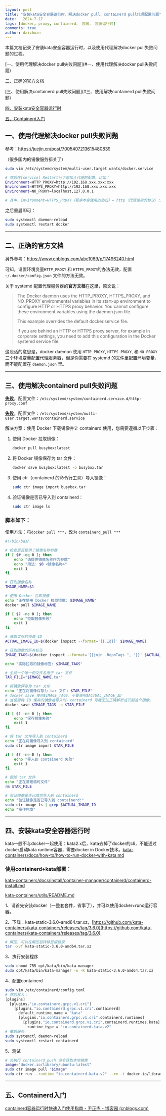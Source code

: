 ```yaml
---
layout: post
title: "安装kata安全容器运行时，解决docker pull，containerd pull代理配置问题"
date:   2024-7-17
tags: [docker, proxy, containerd， 容器， 容器运行时]
comments: true
author: daichuan
---
```


本篇文档记录了安装kata安全容器运行时，以及使用代理解决docker pull失败问题的过程。

<!-- more -->

[一、使用代理解决docker pull失败问题](#一、使用代理解决docker pull失败问题)

[二、正确的官方文档](#二、正确的官方文档)

[三、使用解决containerd pull失败问题](#三、使用解决containerd pull失败问题)

[四、安装kata安全容器运行时](#四、安装kata安全容器运行时)

[五、Containerd入门](#五、Containerd入门)

## 一、使用代理解决docker pull失败问题

参考：https://juejin.cn/post/7005407213615480839

（很多国内的镜像服务都关了）

```bash
sudo vim /etc/systemd/system/multi-user.target.wants/docker.service

# 然后在[service] Restart行下面加入代理的配置，比如：
Environment=HTTP_PROXY=http://192.168.xxx.xxx:xxx
Environment=HTTPS_PROXY=http://192.168.xxx.xxx:xxx
Environment=NO_PROXY=localhost,127.0.0.1

# 其中，Environment=HTTPS_PROXY（程序本身使用的协议）= http（代理使用的协议）://192.168.xxx.xxx:xxx（代理的ip与port）
```

之后重启即可：

```bash
sudo systemctl daemon-reload
sudo systemctl restart docker
```

-------

## 二、正确的官方文档

另外参考：https://www.cnblogs.com/abc1069/p/17496240.html

可知，设置环境变量`HTTP_PROXY` 和 `HTTPS_PROXY`的办法无效，配置 `~/.docker/config.json` 文件的方法无效。

关于 systemd 配置代理服务器的**官方文档**在这里，原文说：

>The Docker daemon uses the HTTP_PROXY, HTTPS_PROXY, and NO_PROXY environmental variables in its start-up environment to configure HTTP or HTTPS proxy behavior. You cannot configure these environment variables using the daemon.json file.
>
>
>
>This example overrides the default docker.service file.
>
>
>
>If you are behind an HTTP or HTTPS proxy server, for example in corporate settings, you need to add this configuration in the Docker systemd service file.

这段话的意思是，docker daemon 使用 `HTTP_PROXY`, `HTTPS_PROXY`, 和 `NO_PROXY` 三个环境变量配置代理服务器，但是你需要在 systemd 的文件里配置环境变量，而不能配置在 `daemon.json` 里。

-------

## 三、使用解决containerd pull失败问题

<u>**失败**</u>，配置文件：`/etc/systemd/system/containerd.service.d/http-proxy.conf`

<u>**失败**</u>，配置文件：`/etc/systemd/system/multi-user.target.wants/containerd.service`

解决方案：使用 Docker 下载镜像并让 containerd 使用，您需要遵循以下步骤：

1. 使用 Docker 拉取镜像：

   ```bash
   docker pull busybox:latest
   ```

2. 将 Docker 镜像保存为 tar 文件：

   ```bash
   docker save busybox:latest -o busybox.tar
   ```

3. 使用 ctr（containerd 的命令行工具）导入镜像：

   ```bash
   sudo ctr image import busybox.tar
   ```

4. 验证镜像是否已导入到 containerd：

   ```bash
   sudo ctr image ls
   ```

### 脚本如下：

使用方法：将`docker pull ***`，改为 `containerd_pull ***`

```bash
#!/bin/bash

# 检查是否提供了镜像名称参数
if [ $# -eq 0 ]; then
    echo "请提供镜像名称作为参数"
    echo "用法: $0 <镜像名称>"
    exit 1
fi

# 获取镜像名称
IMAGE_NAME=$1

# 使用 Docker 拉取镜像
echo "正在使用 Docker 拉取镜像: $IMAGE_NAME"
docker pull $IMAGE_NAME

if [ $? -ne 0 ]; then
    echo "拉取镜像失败"
    exit 1
fi

# 获取实际的镜像 ID
ACTUAL_IMAGE_ID=$(docker inspect --format='{{.Id}}' $IMAGE_NAME)

# 获取镜像的所有标签
IMAGE_TAGS=$(docker inspect --format='{{join .RepoTags ", "}}' $ACTUAL_IMAGE_ID)

echo "实际拉取的镜像标签: $IMAGE_TAGS"

# 生成一个唯一的文件名用于 tar 文件
TAR_FILE="$IMAGE_NAME.tar"

# 将镜像保存为 tar 文件
echo "正在将镜像保存为 tar 文件: $TAR_FILE"
# docker save 使用$IMAGE_TAGS，不要使用$ACTUAL_IMAGE_ID
# 当使用纯 ID 保存的镜像被导入时，containerd 可能无法正确解析或识别这个镜像。
docker save $IMAGE_TAGS -o $TAR_FILE 

if [ $? -ne 0 ]; then
    echo "保存镜像失败"
    exit 1
fi

# 将 tar 文件导入到 containerd
echo "正在将镜像导入到 containerd"
sudo ctr image import $TAR_FILE

if [ $? -ne 0 ]; then
    echo "导入到 containerd 失败"
    exit 1
fi

# 删除 tar 文件
echo "正在清理临时文件"
rm $TAR_FILE

# 验证镜像是否已成功导入到 containerd
echo "验证镜像是否已导入到 containerd:"
sudo ctr image ls | grep $ACTUAL_IMAGE_ID
echo "操作完成"
```

----------

## 四、安装kata安全容器运行时

kata一般不与docker一起使用：kata2.x后，kata去掉了docker的cli，不能通过docker启动kata runtime容器，需要docker in Docker技术。[kata-containers/docs/how-to/how-to-run-docker-with-kata.md](https://github.com/kata-containers/kata-containers/blob/main/docs/how-to/how-to-run-docker-with-kata.md)

### 使用containerd+kata部署：

[kata-containers/docs/install/container-manager/containerd/containerd-install.md](https://github.com/kata-containers/kata-containers/blob/main/docs/install/container-manager/containerd/containerd-install.md)

[kata-containers/utils/README.md](https://github.com/kata-containers/kata-containers/blob/main/utils/README.md)

1、请首先安装docker（一整套套件，省事了），并可以使用docker+runc运行容器。

2、下载：kata-static-3.6.0-amd64.tar.xz，[https://github.com/kata-containers/kata-containers/releases/tag/3.6.0](https://github.com/kata-containers/kata-containers/releases/tag/3.6.0)

```bash
# 解压，可以在解压后转移至根目录
tar -xvf kata-static-3.6.0-amd64.tar.xz
```

3、执行安装程序

```bash
sudo chmod 755 opt/kata/bin/kata-manager
sudo opt/kata/bin/kata-manager -o -K kata-static-3.6.0-amd64.tar.xz
```

4、配置containerd

```bash
sudo vim /etc/containerd/config.toml
# 然后写入：
[plugins]
  [plugins."io.containerd.grpc.v1.cri"]
    [plugins."io.containerd.grpc.v1.cri".containerd]
      default_runtime_name = "kata"
      [plugins."io.containerd.grpc.v1.cri".containerd.runtimes]
        [plugins."io.containerd.grpc.v1.cri".containerd.runtimes.kata]
          runtime_type = "io.containerd.kata.v2"
# 重启服务
sudo systemctl daemon-reload
sudo systemctl restart containerd
```

5、测试

```bash
# 先执行 containerd_push 命令获取本地镜像
image="docker.io/library/ubuntu:latest"
sudo ctr image pull "$image"
sudo ctr run --runtime "io.containerd.kata.v2" --rm -t docker.io/library/ubuntu:latest ubuntu-kata /bin/bash
```

-------

## 五、Containerd入门

[containerd容器运行时快速入门使用指南 - 尹正杰 - 博客园 (cnblogs.com)](https://www.cnblogs.com/yinzhengjie/p/18058010)
